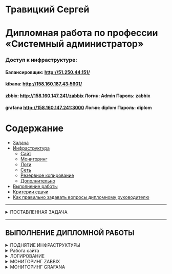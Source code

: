 # Травицкий Сергей
#  Дипломная работа по профессии «Системный администратор»

### Доступ к инфраструктуре: 
#### **Балансировщик: http://51.250.44.151/**  
#### **kibana: http://158.160.187.43:5601/**  
#### **zbbix: http://158.160.147.241/zabbix  Логин: Admin  Пароль: zabbix**  
#### **grafana http://158.160.147.241:3000  Логин: diplom  Пароль: diplom**  
 
Содержание
==========
* [Задача](#Задача)
* [Инфраструктура](#Инфраструктура)
    * [Сайт](#Сайт)
    * [Мониторинг](#Мониторинг)
    * [Логи](#Логи)
    * [Сеть](#Сеть)
    * [Резервное копирование](#Резервное-копирование)
    * [Дополнительно](#Дополнительно)
* [Выполнение работы](#Выполнение-работы)
* [Критерии сдачи](#Критерии-сдачи)
* [Как правильно задавать вопросы дипломному руководителю](#Как-правильно-задавать-вопросы-дипломному-руководителю) 

---

<details>
<summary>ПОСТАВЛЕННАЯ ЗАДАЧА</summary>  

## Задача
Ключевая задача — разработать отказоустойчивую инфраструктуру для сайта, включающую мониторинг, сбор логов и резервное копирование основных данных. Инфраструктура должна размещаться в [Yandex Cloud](https://cloud.yandex.com/) и отвечать минимальным стандартам безопасности: запрещается выкладывать токен от облака в git. Используйте [инструкцию](https://cloud.yandex.ru/docs/tutorials/infrastructure-management/terraform-quickstart#get-credentials).

**Перед началом работы над дипломным заданием изучите [Инструкция по экономии облачных ресурсов](https://github.com/netology-code/devops-materials/blob/master/cloudwork.MD).**

## Инфраструктура
Для развёртки инфраструктуры используйте Terraform и Ansible.  

Не используйте для ansible inventory ip-адреса! Вместо этого используйте fqdn имена виртуальных машин в зоне ".ru-central1.internal". Пример: example.ru-central1.internal  - для этого достаточно при создании ВМ указать name=example, hostname=examle !! 

Важно: используйте по-возможности **минимальные конфигурации ВМ**:2 ядра 20% Intel ice lake, 2-4Гб памяти, 10hdd, прерываемая. 

**Так как прерываемая ВМ проработает не больше 24ч, перед сдачей работы на проверку дипломному руководителю сделайте ваши ВМ постоянно работающими.**

Ознакомьтесь со всеми пунктами из этой секции, не беритесь сразу выполнять задание, не дочитав до конца. Пункты взаимосвязаны и могут влиять друг на друга.

### Сайт
Создайте две ВМ в разных зонах, установите на них сервер nginx, если его там нет. ОС и содержимое ВМ должно быть идентичным, это будут наши веб-сервера.

Используйте набор статичных файлов для сайта. Можно переиспользовать сайт из домашнего задания.

Виртуальные машины не должны обладать внешним Ip-адресом, те находится во внутренней сети. Доступ к ВМ по ssh через бастион-сервер. Доступ к web-порту ВМ через балансировщик yandex cloud.

Настройка балансировщика:

1. Создайте [Target Group](https://cloud.yandex.com/docs/application-load-balancer/concepts/target-group), включите в неё две созданных ВМ.

2. Создайте [Backend Group](https://cloud.yandex.com/docs/application-load-balancer/concepts/backend-group), настройте backends на target group, ранее созданную. Настройте healthcheck на корень (/) и порт 80, протокол HTTP.

3. Создайте [HTTP router](https://cloud.yandex.com/docs/application-load-balancer/concepts/http-router). Путь укажите — /, backend group — созданную ранее.

4. Создайте [Application load balancer](https://cloud.yandex.com/en/docs/application-load-balancer/) для распределения трафика на веб-сервера, созданные ранее. Укажите HTTP router, созданный ранее, задайте listener тип auto, порт 80.

Протестируйте сайт
`curl -v <публичный IP балансера>:80` 

### Мониторинг
Создайте ВМ, разверните на ней Zabbix. На каждую ВМ установите Zabbix Agent, настройте агенты на отправление метрик в Zabbix. 

Настройте дешборды с отображением метрик, минимальный набор — по принципу USE (Utilization, Saturation, Errors) для CPU, RAM, диски, сеть, http запросов к веб-серверам. Добавьте необходимые tresholds на соответствующие графики.

### Логи
Cоздайте ВМ, разверните на ней Elasticsearch. Установите filebeat в ВМ к веб-серверам, настройте на отправку access.log, error.log nginx в Elasticsearch.

Создайте ВМ, разверните на ней Kibana, сконфигурируйте соединение с Elasticsearch.

### Сеть
Разверните один VPC. Сервера web, Elasticsearch поместите в приватные подсети. Сервера Zabbix, Kibana, application load balancer определите в публичную подсеть.

Настройте [Security Groups](https://cloud.yandex.com/docs/vpc/concepts/security-groups) соответствующих сервисов на входящий трафик только к нужным портам.

Настройте ВМ с публичным адресом, в которой будет открыт только один порт — ssh.  Эта вм будет реализовывать концепцию  [bastion host]( https://cloud.yandex.ru/docs/tutorials/routing/bastion) . Синоним "bastion host" - "Jump host". Подключение  ansible к серверам web и Elasticsearch через данный bastion host можно сделать с помощью  [ProxyCommand](https://docs.ansible.com/ansible/latest/network/user_guide/network_debug_troubleshooting.html#network-delegate-to-vs-proxycommand) . Допускается установка и запуск ansible непосредственно на bastion host.(Этот вариант легче в настройке)

Исходящий доступ в интернет для ВМ внутреннего контура через [NAT-шлюз](https://yandex.cloud/ru/docs/vpc/operations/create-nat-gateway).

### Резервное копирование
Создайте snapshot дисков всех ВМ. Ограничьте время жизни snaphot в неделю. Сами snaphot настройте на ежедневное копирование.

### Дополнительно
Не входит в минимальные требования. 

1. Для Zabbix можно реализовать разделение компонент - frontend, server, database. Frontend отдельной ВМ поместите в публичную подсеть, назначте публичный IP. Server поместите в приватную подсеть, настройте security group на разрешение трафика между frontend и server. Для Database используйте [Yandex Managed Service for PostgreSQL](https://cloud.yandex.com/en-ru/services/managed-postgresql). Разверните кластер из двух нод с автоматическим failover.
2. Вместо конкретных ВМ, которые входят в target group, можно создать [Instance Group](https://cloud.yandex.com/en/docs/compute/concepts/instance-groups/), для которой настройте следующие правила автоматического горизонтального масштабирования: минимальное количество ВМ на зону — 1, максимальный размер группы — 3.
3. В Elasticsearch добавьте мониторинг логов самого себя, Kibana, Zabbix, через filebeat. Можно использовать logstash тоже.
4. Воспользуйтесь Yandex Certificate Manager, выпустите сертификат для сайта, если есть доменное имя. Перенастройте работу балансера на HTTPS, при этом нацелен он будет на HTTP веб-серверов.

## Выполнение работы
На этом этапе вы непосредственно выполняете работу. При этом вы можете консультироваться с руководителем по поводу вопросов, требующих уточнения.

⚠️ В случае недоступности ресурсов Elastic для скачивания рекомендуется разворачивать сервисы с помощью docker контейнеров, основанных на официальных образах.

**Важно**: Ещё можно задавать вопросы по поводу того, как реализовать ту или иную функциональность. И руководитель определяет, правильно вы её реализовали или нет. Любые вопросы, которые не освещены в этом документе, стоит уточнять у руководителя. Если его требования и указания расходятся с указанными в этом документе, то приоритетны требования и указания руководителя.

## Критерии сдачи
1. Инфраструктура отвечает минимальным требованиям, описанным в [Задаче](#Задача).
2. Предоставлен доступ ко всем ресурсам, у которых предполагается веб-страница (сайт, Kibana, Zabbix).
3. Для ресурсов, к которым предоставить доступ проблематично, предоставлены скриншоты, команды, stdout, stderr, подтверждающие работу ресурса.
4. Работа оформлена в отдельном репозитории в GitHub или в [Google Docs](https://docs.google.com/), разрешён доступ по ссылке. 
5. Код размещён в репозитории в GitHub.
6. Работа оформлена так, чтобы были понятны ваши решения и компромиссы. 
7. Если использованы дополнительные репозитории, доступ к ним открыт. 

## Как правильно задавать вопросы дипломному руководителю
Что поможет решить большинство частых проблем:
1. Попробовать найти ответ сначала самостоятельно в интернете или в материалах курса и только после этого спрашивать у дипломного руководителя. Навык поиска ответов пригодится вам в профессиональной деятельности.
2. Если вопросов больше одного, присылайте их в виде нумерованного списка. Так дипломному руководителю будет проще отвечать на каждый из них.
3. При необходимости прикрепите к вопросу скриншоты и стрелочкой покажите, где не получается. Программу для этого можно скачать [здесь](https://app.prntscr.com/ru/).

Что может стать источником проблем:
1. Вопросы вида «Ничего не работает. Не запускается. Всё сломалось». Дипломный руководитель не сможет ответить на такой вопрос без дополнительных уточнений. Цените своё время и время других.
2. Откладывание выполнения дипломной работы на последний момент.
3. Ожидание моментального ответа на свой вопрос. Дипломные руководители — работающие инженеры, которые занимаются, кроме преподавания, своими проектами. Их время ограничено, поэтому постарайтесь задавать правильные вопросы, чтобы получать быстрые ответы :)

</details>

---

## **ВЫПОЛНЕНИЕ ДИПЛОМНОЙ РАБОТЫ** 
<details>
<summary>ПОДНЯТИЕ ИНФРАСТРУКТУРЫ</summary>  

## Создано шесть машин. Доступ к машинам возможен по ssh через бастион. Все програмное обеспечение устанавливается через ansible с использованием прокси команды. Ip адреса при при установке инфраструктуры и конфигурационных файлах не используются, используется fqdn имена виртуальных машин. Токен не используется, используется authorized_key.json. cloud_id и folder_id через переменную. Открыты только необходимые порты. Программы на машины установленны с помощью ansible (roles). установленно все что требовалось, дополнителен logstach и grafana.
  
*Создаем инфраструктуру используя terraform, meta даннуе не отображаются в терминале*  

![img](https://github.com/travickiy67/Diplom1/blob/main/img/terraform.png)

*Установка завершена*

![img](https://github.com/travickiy67/Diplom1/blob/main/img/terraform2.png)

*Проверяем доступность хостов и устанавливаем  программы, используя ansible*

![img](https://github.com/travickiy67/Diplom1/blob/main/img/ansible-ping.png)

*Установка без ошибок*

![img](https://github.com/travickiy67/Diplom1/blob/main/img/ansible-install.png)

*Создано 6 машин*

![img](https://github.com/travickiy67/Diplom1/blob/main/img/mashin/virtual-mashin.png)

*Балансировщик*

![img](https://github.com/travickiy67/Diplom1/blob/main/img/mashin/nginx-balancer.png)

*Целевые группы*

![img](https://github.com/travickiy67/Diplom1/blob/main/img/mashin/ngx-target-group.png)

*Группы бэкендов путь /*

![img](https://github.com/travickiy67/Diplom1/blob/main/img/mashin/nginx-backend-group.png)

*Группы безопасности*

![img](https://github.com/travickiy67/Diplom1/blob/main/img/mashin/sg.png)

*Роутер*

![img](https://github.com/travickiy67/Diplom1/blob/main/img/mashin/nginx-router.png)

*Расписание снимков дисков*

![img](https://github.com/travickiy67/Diplom1/blob/main/img/mashin/virtual-mashin1.png)

*Снимки дисков*

![img](https://github.com/travickiy67/Diplom1/blob/main/img/mashin/snapchot.png)

*Диски*

![img](https://github.com/travickiy67/Diplom1/blob/main/img/mashin/hdd.png)

*Карта сети*

![img](https://github.com/travickiy67/Diplom1/blob/main/img/mashin/map_net.png)

*Карта балансировки*

![img](https://github.com/travickiy67/Diplom1/blob/main/img/mashin/nginx-balancer1.png)

</details>
 

<details>
<summary>Работа сайта</summary>

*Проверка балансировки через curl*

![img](https://github.com/travickiy67/Diplom1/blob/main/img/curl-web.png)

*Проверка WEB*

![img](https://github.com/travickiy67/Diplom1/blob/main/img/web/web1.png)

---

![img](https://github.com/travickiy67/Diplom1/blob/main/img/web/web2.png)

</details>

<details>
<summary>ЛОГИРОВАНИЕ</summary> 

*Смотрим логи в kibana*

![img](https://github.com/travickiy67/Diplom1/blob/main/img/logs/logs1.png)  

---

![img](https://github.com/travickiy67/Diplom1/blob/main/img/logs/logs2.png)

---
*Дашборд, активные соединения*

![img](https://github.com/travickiy67/Diplom1/blob/main/img/logs/logs3.png)

</details> 

<details>
<summary>МОНИТОРИНГ ZABBIX</summary>

*Проверка подключения хостов. На мониторинг подключены все хосты*  

![img](https://github.com/travickiy67/Diplom1/blob/main/img/zabbix/zabbix1.png)

*Данные поступают со всех хостов, в том числе с web серверов*  

![img]()  

*Дефолтовый дашборд*

![img](https://github.com/travickiy67/Diplom1/blob/main/img/monitor_zabbix/dahboard.png)  

*Система собрана с учетом экономи ресурсов, посыпались предупрежения, сработали тригеры*

![img](https://github.com/travickiy67/Diplom1/blob/main/img/monitor_zabbix/dahboard1.png)

*Графики мониторинга web серверов, количество активных соединений, время отклика, количество соединений за секунду, количество памяти занимающей сервером*

![img](https://github.com/travickiy67/Diplom1/blob/main/img/monitor_zabbix/dahboard_web.png)  

*Общие показатели работы серверов cpu, mem*

![img](https://github.com/travickiy67/Diplom1/blob/main/img/monitor_zabbix/dahboard_web1.png)

*Показатели работы bastion, zabbix, elastic, kibana. Показатели нагрузки на процссор, память, скорость записи на диск, сетевая активность*

![img](https://github.com/travickiy67/Diplom1/blob/main/img/monitor_zabbix/dahboard4.png)
 
</details>

<details>
<summary>МОНИТОРИНГ GRAFANA</summary>

*Плагин корректно установился и zabbix появился в списке*

![img](https://github.com/travickiy67/Diplom1/blob/main/img/grafana/plagin.png)  

*Подключаем базу zabbix*

![img](https://github.com/travickiy67/Diplom1/blob/main/img/grafana/datasource.png)  

*Grafana получает информацию от zabbix, и обнаруживает группы хостов подключонных к zabbix*

![img](https://github.com/travickiy67/Diplom1/blob/main/img/grafana/datasource1.png)

*Визуализация количества подключений (сгенерировал дополнительно через curl), время отклика, ожидание подключения, количество плдключений в секунду*

![img](https://github.com/travickiy67/Diplom1/blob/main/img/grafana/nginx.png)  

*Визуализация общих показателей серверов; процессор, память, диск, скорость передачи данных*

![img](https://github.com/travickiy67/Diplom1/blob/main/img/grafana/nginx1.png)

*Визуализация показателей  остальных хостов*

![img](https://github.com/travickiy67/Diplom1/blob/main/img/grafana/hosts_all.png)

 
</detals>

